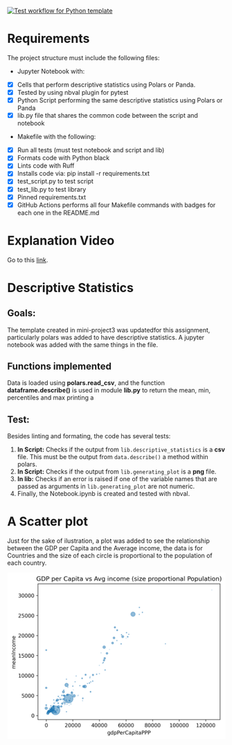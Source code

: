 [![Test workflow for Python template](https://github.com/nogibjj/rd278-individual-project1/actions/workflows/pythonapp.yml/badge.svg?branch=main)](https://github.com/nogibjj/rd278-individual-project1/actions/workflows/pythonapp.yml)

# Requirements
The project structure must include the following files:
-  Jupyter Notebook with:
- [x] Cells that perform descriptive statistics using Polars or Panda.
- [x] Tested by using nbval plugin for pytest
- [x] Python Script performing the same descriptive statistics using Polars or Panda
- [x] lib.py file that shares the common code between the script and notebook
- Makefile with the following:
- [x] Run all tests (must test notebook and script and lib)
- [x] Formats code with Python black
- [x] Lints code with Ruff
- [x] Installs code via:  pip install -r requirements.txt
- [x] test_script.py to test script
- [x] test_lib.py to test library
- [x] Pinned requirements.txt
- [x] GitHub Actions performs all four Makefile commands with badges for each one in the README.md

# Explanation Video
Go to this [link](https://youtu.be/HGFQcOFmSUI).


# Descriptive Statistics 

## Goals:
The template created in mini-project3 was updatedfor this assignment, particularly polars was added to have descriptive statistics.
A jupyter notebook was added with the same things in the file.

## Functions implemented

Data is loaded using **polars.read_csv**, and the function **dataframe.describe()** is used in module **lib.py** to return the mean, min, percentiles and max printing a 

## Test:
Besides linting and formating, the code has several tests:
1. **In Script:** Checks if the output from `lib.descriptive_statistics` is a **csv** file. This must be the output from `data.describe()` a method within polars.
2. **In Script:** Checks if the output from `lib.generating_plot` is a **png** file.
3. **In lib:** Checks if an error is raised if one of the variable names that are passed as arguments in `lib.generating_plot` are not numeric.
4. Finally, the Notebook.ipynb is created and tested with nbval.



# A Scatter plot

Just for the sake of ilustration, a plot was added to see the relationship between the GDP per Capita and the Average income, the data is for Countries and the size of each circle is proportional to the population of each country.

![Scatter Plot](https://github.com/nogibjj/rd278-w3-polars/blob/main/GDP%20per%20Capita%20vs%20Avg%20income%20(size%20proportional%20Population).png)
